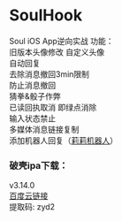 # SoulHook
Soul iOS App逆向实战
功能：  
旧版本头像修改
自定义头像  
自动回复  
去除消息撤回3min限制  
防止消息撤回  
猜拳&骰子作弊  
已读回执取消 即绿点消除  
输入状态禁止  
多媒体消息链接复制  
添加机器人回复（[莉莉机器人](http://www.itpk.cn/)）
### 破壳ipa下载：
v3.14.0  
[百度云链接](https://pan.baidu.com/s/15lN5x8Kbs6n40M2Lkwd-iA)  
提取码: zyd2